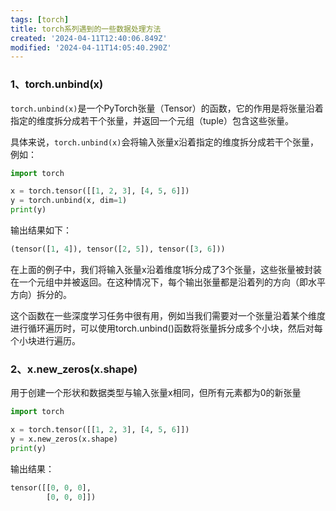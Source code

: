 ```yaml
---
tags: [torch]
title: torch系列遇到的一些数据处理方法
created: '2024-04-11T12:40:06.849Z'
modified: '2024-04-11T14:05:40.290Z'
---
```



### 1、torch.unbind(x)


`torch.unbind(x)`是一个PyTorch张量（Tensor）的函数，它的作用是将张量沿着指定的维度拆分成若干个张量，并返回一个元组（tuple）包含这些张量。

具体来说，`torch.unbind(x)`会将输入张量x沿着指定的维度拆分成若干个张量，例如：

```python
import torch

x = torch.tensor([[1, 2, 3], [4, 5, 6]])
y = torch.unbind(x, dim=1)
print(y)
```


输出结果如下：

```python
(tensor([1, 4]), tensor([2, 5]), tensor([3, 6]))
```


在上面的例子中，我们将输入张量x沿着维度1拆分成了3个张量，这些张量被封装在一个元组中并被返回。在这种情况下，每个输出张量都是沿着列的方向（即水平方向）拆分的。

这个函数在一些深度学习任务中很有用，例如当我们需要对一个张量沿着某个维度进行循环遍历时，可以使用torch.unbind()函数将张量拆分成多个小块，然后对每个小块进行遍历。

### 2、x.new_zeros(x.shape)


用于创建一个形状和数据类型与输入张量x相同，但所有元素都为0的新张量

```python
import torch

x = torch.tensor([[1, 2, 3], [4, 5, 6]])
y = x.new_zeros(x.shape)
print(y)
```


输出结果：

```python
tensor([[0, 0, 0],
        [0, 0, 0]])
```


